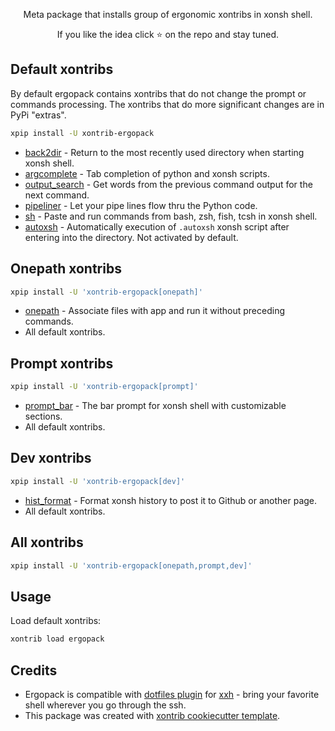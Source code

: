 <p align="center">
Meta package that installs group of ergonomic xontribs in xonsh shell.
</p>

<p align="center">  
If you like the idea click ⭐ on the repo and stay tuned.
</p>


## Default xontribs

By default ergopack contains xontribs that do not change the prompt or commands processing. 
The xontribs that do more significant changes are in PyPi "extras".

```bash
xpip install -U xontrib-ergopack
```

* [back2dir](https://github.com/anki-code/xontrib-back2dir) - Return to the most recently used directory when starting xonsh shell.
* [argcomplete](https://github.com/anki-code/xontrib-argcomplete) - Tab completion of python and xonsh scripts.
* [output_search](https://github.com/tokenizer/xontrib-output-search) -  Get words from the previous command output for the next command.
* [pipeliner](https://github.com/anki-code/xontrib-pipeliner) - Let your pipe lines flow thru the Python code.
* [sh](https://github.com/anki-code/xontrib-sh) - Paste and run commands from bash, zsh, fish, tcsh in xonsh shell.
* [autoxsh](https://github.com/Granitosaurus/xonsh-autoxsh) - Automatically execution of `.autoxsh` xonsh script after entering into the directory. Not activated by default.

## Onepath xontribs

```bash
xpip install -U 'xontrib-ergopack[onepath]'
```

* [onepath](https://github.com/anki-code/xontrib-onepath) - Associate files with app and run it without preceding commands.
* All default xontribs.

## Prompt xontribs

```bash
xpip install -U 'xontrib-ergopack[prompt]'
```

* [prompt_bar](https://github.com/anki-code/xontrib-prompt-bar) - The bar prompt for xonsh shell with customizable sections. 
* All default xontribs.

## Dev xontribs

```bash
xpip install -U 'xontrib-ergopack[dev]'
```

* [hist_format](https://github.com/anki-code/xontrib-hist-format) - Format xonsh history to post it to Github or another page.
* All default xontribs.

## All xontribs

```bash
xpip install -U 'xontrib-ergopack[onepath,prompt,dev]'
```

## Usage

Load default xontribs:
```bash
xontrib load ergopack
```

## Credits

* Ergopack is compatible with [dotfiles plugin](https://github.com/xxh/xxh-plugin-prerun-dotfiles#preinstall-pypi-packages) 
for [xxh](https://github.com/xxh/xxh) - bring your favorite shell wherever you go through the ssh. 
* This package was created with [xontrib cookiecutter template](https://github.com/xonsh/xontrib-cookiecutter).
